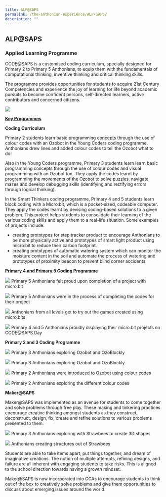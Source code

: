 ```yaml
---
title: ALP@SAPS
permalink: /the-anthonian-experience/ALP-SAPS/
description: ""
---
```

## ALP@SAPS

### Applied Learning Programme


CODE@SAPS is a customised coding curriculum, specially designed for Primary 2 to Primary 5 Anthonians, to equip them with the fundamentals of computational thinking, inventive thinking and critical thinking skills. 

  

The programme provides opportunities for students to acquire 21st Century Competencies and experience the joy of learning for life beyond academic pursuits to become confident persons, self-directed learners, active contributors and concerned citizens.   

![](/images/ALP.png)

**<u>Key Programmes</u>**

  

**Coding Curriculum** 

Primary 2 students learn basic programming concepts through the use of colour codes with an Ozobot in the Young Coders coding programme. Anthonians drew lines and added colour codes to tell the Ozobot what to do!

Also in the Young Coders programme, Primary 3 students learn learn basic programming concepts through the use of colour codes and visual programming with an Ozobot too.
They apply the codes learnt by programming the movements of the Ozobot to solve puzzles, navigate mazes and develop debugging skills (identifying and rectifying errors through logical thinking).


In the Smart Thinkers coding programme, Primary 4 and 5 students learn block coding with a Micro:bit, which is a pocket-sized, codeable computer. They apply the codes learnt by devising coding-based solutions to a given problem. This project helps students to consolidate their learning of the various coding skills and apply them to a real-life situation. Some examples of projects include: 

*   creating prototypes for step tracker product to encourage Anthonians to be more physically active and prototypes of smart light product using micro:bit to reduce their carbon footprint.
*   creating prototypes of automatic watering system which can monitor the moisture content in the soil and automate the process of watering and prototypes of proximity beacon to prevent blind corner accidents.

**<u>Primary 4 and Primary 5 Coding Programme</u>**

![](/images/ALP1.jpg)
Primary 5 Anthonians felt proud upon completion of a project with micro:bit

![](/images/ALP2.jpg)
Primary 5 Anthonians were in the process of completing the codes for their project

![](/images/ALP3.jpg)
Anthonians from all levels get to try out the games created using micro:bits

![](/images/ALP4.jpg)
Primary 4 and 5 Anthonians proudly displaying their micro:bit projects on CODE@SAPS Day

**Primary 2 and 3 Coding Programme**

![](/images/ALP5.jpg)
Primary 3 Anthonians exploring Ozobot and OzoBlockly

![](/images/ALP6.jpg)
Primary 3 Anthonians exploring Ozobot and OzoBlockly

![](/images/ALP7.jpg)
Primary 2 Anthonians were introduced to Ozobot using colour codes

![](/images/ALP8.jpg)
Primary 2 Anthonians exploring the different colour codes

**Maker@SAPS**

Maker@SAPS was implemented as an avenue for students to come together and solve problems through free play. These making and tinkering practices encourage creative thinking amongst students as they construct, deconstruct, design, fix, create and refine solutions to various problems presented to them. 

![](/images/ALP9.png)
Primary 3 Anthonians exploring with Strawbees to create 3D shapes

![](/images/ALP10.png)
Anthonians creating structures out of Strawbees

Students are able to take items apart, put things together, and dream of imaginative creations. The notion of multiple attempts, refining designs, and failure are all inherent with engaging students to take risks. This is aligned to the school direction towards having a growth mindset.

Maker@SAPS is now incorporated into CCAs to encourage students to think out of the box to creatively solve problems and give them opportunities to discuss about emerging issues around the world.